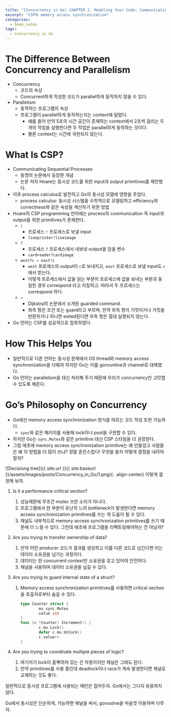 ```yaml
---
title: "[Concurrency in Go] CHAPTER 2. Modeling Your Code: Communicating Sequential Processes"
excerpt: "CSP와 memory access synchronization"
categories:
  - book_notes
tags:
  - Concurrency in Go
---
```


# The Difference Between Concurrency and Parallelism

- Concurrency
    - 코드의 속성
    - Concurrent하게 작성한 코드가 parallel하게 동작하지 않을 수 있다.
- Parallelism
    - 동작하는 프로그램의 속성
    - 프로그램이 parallel하게 동작하는지는 context에 달렸다.
        - 예를 들어 만약 5초의 시간 공간이 존재하는 context에서 2초씩 걸리는 두 개의 작업을 실행한다면 두 작업은 parallel하게 동작하는 것이다.
        - 물론 context는 시간에 국한되지 않는다.

# What Is CSP?

- Communicating Sequential Processes
    - 동명의 논문에서 등장한 개념
    - 논문 저자 Hoare는 동시성 코드를 위한 input과 output primitives를 제안했다.
- 이후 process calculus로 발전하고 Go의 동시성 모델에 영향을 주었다.
    - process calculus: 동시성 시스템을 수학적으로 모델링하고 efficiency와 correctness와 같은 속성을 계산하기 위한 방법
- Hoare의 CSP programming 언어에는 process의 communication 즉 input과 output을 위한 primitives가 존재한다.
    - `!`
        - 프로세스 `!` 프로세스로 보낼 input
        - `lineprinter!lineimage`
    - `?`
        - 프로세스 `?` 프로세스에서 내보낸 output을 담을 변수
        - `cardreader?cardimage`
    - `west?c → east!c`
        - `west` 프로세스의 output이 `c`로 보내지고, `east` 프로세스로 보낼 input도 `c`에서 받는다.
        - 이렇게 프로세스에서 값을 읽는 부분이 프로세스에 값을 보내는 부분과 동일한 경우 correspond 라고 지칭하고. 따라서 두 프로세스는 correspond 하다.
    - `→`
        - Dijkstra의 논문에서 소개된 guarded command.
        - 좌측 항은 조건 또는 guard라고 부르며, 만약 좌측 항이 거짓이거나 거짓을 반환하거나 아니면 exited된다면 우측 항은 절대 실행되지 않는다.
- Go 언어는 CSP를 성공적으로 접목하였다.

# How This Helps You

- 일반적으로 다른 언어는 동시성 문제에서 OS thread와 memory access synchronization을 다뤄야 하지만 Go는 이를 gorountine과 channel로 대체했다.
- Go 언어는 parallelism을 대신 처리해 주기 때문에 우리가 concurrency만 고민할 수 있도록 해준다.

# Go’s Philosophy on Concurrency

- Go에선 memory access synchronization 방식을 따르는 코드 작성 또한 가능하다.
    - `sync`와 같은 패키지를 사용해 lock이나 pool을 구현할 수 있다.
- 하지만 Go는 `sync.Mutex`와 같은 primitive 대신 CSP 스타일을 더 권장한다.
- 그럼 애초에 memory access synchronization primitive는 왜 만들었고 사람들은 왜 이 방법을 더 많이 쓰냐? 정말 혼란스럽다! 무엇을 쓸지 어떻게 결정을 내려야 할까?

![Decisiong tree]({{ site.url }}{{ site.baseurl }}/assets/images/posts/Concurrency_in_Go/1.png){: .align-center}
이렇게 결정해 보자.

1. Is it a performance-critical section?
    1. 성능때문에 무조건 mutex 쓰란 소리가 아니다.
    2. 프로그램에서 한 부분이 유난히 느려 bottleneck이 발생한다면 memory access synchronization primitives를 쓰는 게 도움이 될 수 있다. 
    3. 채널도 내부적으로 memory access synchronization primitives를 쓰기 때문에 더 느릴 수 있다. 그런데 애초에 프로그램을 리팩토링해야하는 건 아닐까?
2. Are you trying to transfer ownership of data?
    1. 만약 어떤 producer 코드가 결과를 생성하고 이를 다른 코드로 넘긴다면 이는 데이터 소유권을 넘기는 과정이다.
    2. 데이터는 한 concurrent context만 소유권을 갖고 있어야 안전하다. 
    3. 채널을 사용하여 데이터 소유권을 넘길 수 있다.
3. Are you trying to guard internal state of a struct?
    1. Memory access synchronization primitives를 사용하면 critical section을 호출자로부터 숨길 수 있다.
        
        ```go
        type Counter struct {
        		mu sync.Mutex
        		value int
        }
        func (c *Counter) Increment() {
        		c.mu.Lock()
        		defer c.mu.Unlock()
        		c.value++
        }
        ```
        
4. Are you trying to coordinate multiple pieces of logic?
    1. 여기저기 lock이 흩뿌려져 있는 건 악몽이지만 채널은 그래도 된다.
    2. 만약 primitives를 사용 중인데 deadlock이나 race가 계속 발생한다면 채널로 교체하는 것도 좋다.

일반적으로 동시성 프로그램에 사용되는 패턴은 접어두자. Go에서는 그다지 유용하지 않다.

Go에서 동시성은 단순하게, 가능하면 채널을 써서, goroutine을 마음껏 이용하며 다루자.

